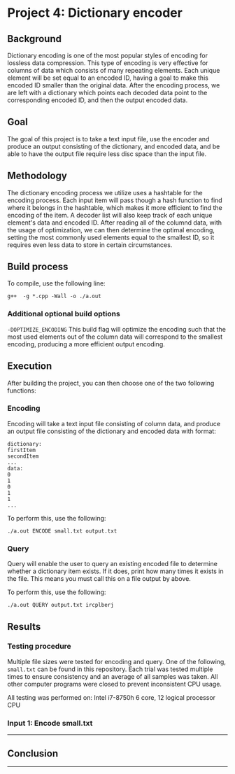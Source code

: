 # Project 4: Dictionary encoder 

## Background

Dictionary encoding is one of the most popular styles of encoding for lossless data compression. This type of encoding is very effective for columns of data which consists of many repeating elements. Each unique element will be set equal to an encoded ID, having a goal to make this encoded ID smaller than the original data. After the encoding process, we are left with a dictionary which points each decoded data point to the corresponding encoded ID, and then the output encoded data.

## Goal

The goal of this project is to take a text input file, use the encoder and produce an output consisting of the dictionary, and encoded data, and be able to have the output file require less disc space than the input file. 

## Methodology

The dictionary encoding process we utilize uses a hashtable for the encoding process. Each input item will pass though a hash function to find where it belongs in the hashtable, which makes it more efficient to find the encoding of the item. A decoder list will also keep track of each unique element's data and encoded ID. After reading all of the columnd data, with the usage of optimization, we can then determine the optimal encoding, setting the most commonly used elements equal to the smallest ID, so it requires even less data to store in certain circumstances. 

## Build process

To compile, use the following line:  

```g++  -g *.cpp -Wall -o ./a.out```

### Additional optional build options
```-DOPTIMIZE_ENCODING``` This build flag will optimize the encoding such that the most used elements out of the column data will correspond to the smallest encoding, producing a more efficient output encoding.

## Execution

After building the project, you can then choose one of the two following functions:

### Encoding

Encoding will take a text input file consisting of column data, and produce an output file consisting of the dictionary and encoded data with format:

```
dictionary:
firstItem
secondItem
...
data:
0
1
0
1
1
...
```

To perform this, use the following:

```./a.out ENCODE small.txt output.txt```  

### Query

Query will enable the user to query an existing encoded file to determine whether a dictionary item exists. If it does, print how many times it exists in the file. This means you must call this on a file output by above. 

To perform this, use the following:

```./a.out QUERY output.txt ircplberj```

## Results

### Testing procedure 

Multiple file sizes were tested for encoding and query. One of the following, `small.txt` can be found in this repository. Each trial was tested multiple times to ensure consistency and an average of all samples was taken. All other computer programs were closed to prevent inconsistent CPU usage.

All testing was performed on: Intel i7-8750h 6 core, 12 logical processor CPU

### Input 1: Encode small.txt

---

## Conclusion

---